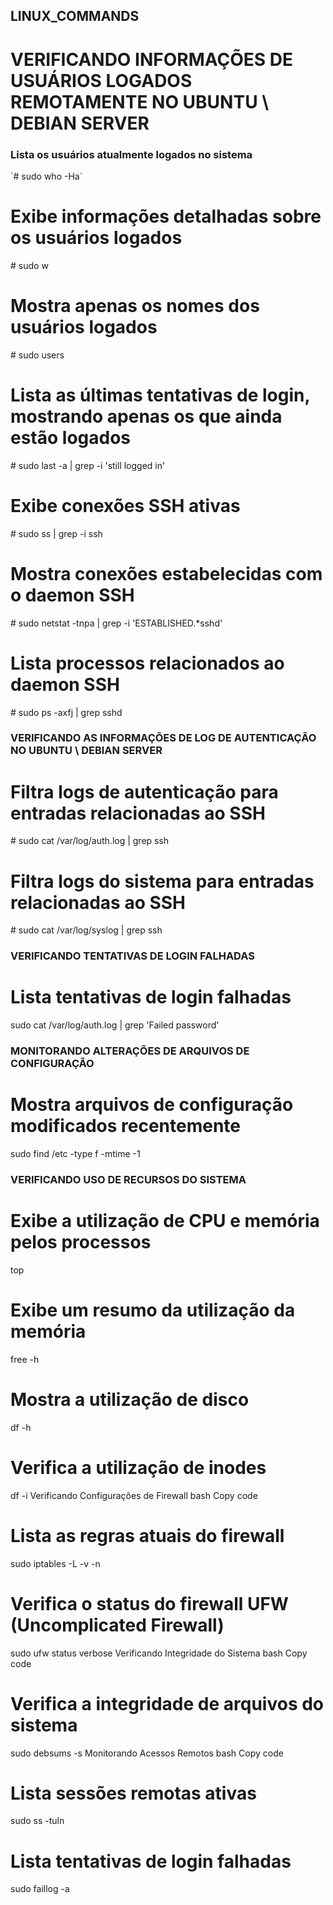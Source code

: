 ## LINUX_COMMANDS


# VERIFICANDO INFORMAÇÕES DE USUÁRIOS LOGADOS REMOTAMENTE NO UBUNTU \ DEBIAN SERVER
### Lista os usuários atualmente logados no sistema
\`# sudo who -Ha`

# Exibe informações detalhadas sobre os usuários logados
\# sudo w

# Mostra apenas os nomes dos usuários logados
\# sudo users

# Lista as últimas tentativas de login, mostrando apenas os que ainda estão logados
\# sudo last -a | grep -i 'still logged in'

# Exibe conexões SSH ativas
\# sudo ss | grep -i ssh

# Mostra conexões estabelecidas com o daemon SSH
\# sudo netstat -tnpa | grep -i 'ESTABLISHED.*sshd'

# Lista processos relacionados ao daemon SSH
\# sudo ps -axfj | grep sshd

### VERIFICANDO AS INFORMAÇÕES DE LOG DE AUTENTICAÇÃO NO UBUNTU \ DEBIAN SERVER ###

# Filtra logs de autenticação para entradas relacionadas ao SSH
\# sudo cat /var/log/auth.log | grep ssh

# Filtra logs do sistema para entradas relacionadas ao SSH
\# sudo cat /var/log/syslog | grep ssh

### VERIFICANDO TENTATIVAS DE LOGIN FALHADAS ###

# Lista tentativas de login falhadas
sudo cat /var/log/auth.log | grep 'Failed password'

### MONITORANDO ALTERAÇÕES DE ARQUIVOS DE CONFIGURAÇÃO ###

# Mostra arquivos de configuração modificados recentemente
sudo find /etc -type f -mtime -1

### VERIFICANDO USO DE RECURSOS DO SISTEMA ###

# Exibe a utilização de CPU e memória pelos processos
top

# Exibe um resumo da utilização da memória
free -h

# Mostra a utilização de disco
df -h

# Verifica a utilização de inodes
df -i
Verificando Configurações de Firewall
bash
Copy code
# Lista as regras atuais do firewall
sudo iptables -L -v -n

# Verifica o status do firewall UFW (Uncomplicated Firewall)
sudo ufw status verbose
Verificando Integridade do Sistema
bash
Copy code
# Verifica a integridade de arquivos do sistema
sudo debsums -s
Monitorando Acessos Remotos
bash
Copy code
# Lista sessões remotas ativas
sudo ss -tuln

# Lista tentativas de login falhadas
sudo faillog -a
